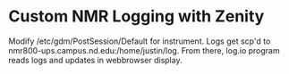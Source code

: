 Custom NMR Logging with Zenity
==

Modify /etc/gdm/PostSession/Default for instrument. Logs get scp'd to nmr800-ups.campus.nd.edu:/home/justin/log.  From there, log.io program reads logs and updates in webbrowser display.
